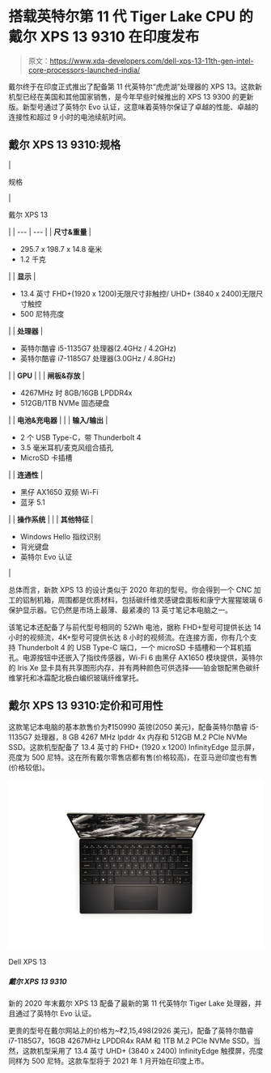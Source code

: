 # 搭载英特尔第 11 代 Tiger Lake CPU 的戴尔 XPS 13 9310 在印度发布

> 原文：<https://www.xda-developers.com/dell-xps-13-11th-gen-intel-core-processors-launched-india/>

戴尔终于在印度正式推出了配备第 11 代英特尔“虎虎湖”处理器的 XPS 13。这款新机型已经在美国和其他国家销售，是今年早些时候推出的 XPS 13 9300 的更新版。新型号通过了英特尔 Evo 认证，这意味着英特尔保证了卓越的性能、卓越的连接性和超过 9 小时的电池续航时间。

## 戴尔 XPS 13 9310:规格

| 

规格

 | 

戴尔 XPS 13

 |
| --- | --- |
| **尺寸&重量** | 

*   295.7 x 198.7 x 14.8 毫米
*   1.2 千克

 |
| **显示** | 

*   13.4 英寸 FHD+(1920 x 1200)无限尺寸非触控/ UHD+ (3840 x 2400)无限尺寸触控
*   500 尼特亮度

 |
| **处理器** | 

*   英特尔酷睿 i5-1135G7 处理器(2.4GHz / 4.2GHz)
*   英特尔酷睿 i7-1185G7 处理器(3.0GHz / 4.8GHz)

 |
| **GPU** |  |
| **闸板&存放** | 

*   4267MHz 时 8GB/16GB LPDDR4x
*   512GB/1TB NVMe 固态硬盘

 |
| **电池&充电器** |  |
| **输入/输出** | 

*   2 个 USB Type-C，带 Thunderbolt 4
*   3.5 毫米耳机/麦克风组合插孔
*   MicroSD 卡插槽

 |
| **连通性** | 

*   黑仔 AX1650 双频 Wi-Fi
*   蓝牙 5.1

 |
| **操作系统** |  |
| **其他特征** | 

*   Windows Hello 指纹识别
*   背光键盘
*   英特尔 Evo 认证

 |

总体而言，新款 XPS 13 的设计类似于 2020 年初的型号。你会得到一个 CNC 加工的铝制机箱，周围都是优质材料，包括碳纤维灵感键盘面板和康宁大猩猩玻璃 6 保护显示器。它仍然是市场上最薄、最紧凑的 13 英寸笔记本电脑之一。

该笔记本还配备了与前代型号相同的 52Wh 电池，据称 FHD+型号可提供长达 14 小时的视频流，4K+型号可提供长达 8 小时的视频流。在连接方面，你有几个支持 Thunderbolt 4 的 USB Type-C 端口，一个 microSD 卡插槽和一个耳机插孔。电源按钮中还嵌入了指纹传感器，Wi-Fi 6 由黑仔 AX1650 模块提供，英特尔的 Iris Xe 显卡具有共享图形内存，并有两种颜色可供选择——铂金银配黑色碳纤维掌托和冰霜配北极白编织玻璃纤维掌托。

## 戴尔 XPS 13 9310:定价和可用性

这款笔记本电脑的基本款售价为₹150990 英镑(2050 美元)，配备英特尔酷睿 i5-1135G7 处理器，8 GB 4267 MHz lpddr 4x 内存和 512GB M.2 PCIe NVMe SSD。这款机型配备了 13.4 英寸的 FHD+ (1920 x 1200) InfinityEdge 显示屏，亮度为 500 尼特。这在所有戴尔零售店都有售(价格较高)，在亚马逊印度也有售(价格较低)。

 <picture>![The definitive compact Windows laptop and perfect to toss in a bag and write some code on the go](img/c0bcf9f14b8f819b54f7ec341e30f23b.png)</picture> 

Dell XPS 13

##### 戴尔 XPS 13 9310

新的 2020 年末戴尔 XPS 13 配备了最新的第 11 代英特尔 Tiger Lake 处理器，并且通过了英特尔 Evo 认证。

更贵的型号在戴尔网站上的价格为~₹2,15,498(2926 美元)，配备了英特尔酷睿 i7-1185G7，16GB 4267MHz LPDDR4x RAM 和 1TB M.2 PCIe NVMe SSD。当然，这款机型采用了 13.4 英寸 UHD+ (3840 x 2400) InfinityEdge 触摸屏，亮度同样为 500 尼特。这款车型将于 2021 年 1 月开始在印度上市。